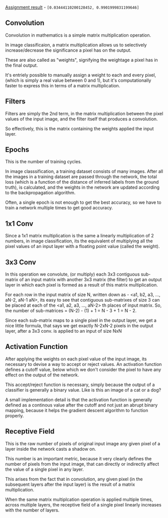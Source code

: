 [Assignment result](Untitled.ipynb) - `[0.03444110200128452, 0.9901999831199646]`

## Convolution 

Convolution in mathematics is a simple matrix multiplication operation.

In image classificaion, a matrix multiplication allows us to selectively increase/decrease the significance a pixel has on the output.

These are also called as "weights", signifying the weightage a pixel has in the final output.

It's entriely possible to manually assign a weight to each and every pixel, (which is simply a real value between 0 and 1), but it's computationally faster to express this in terms of a matrix multiplication.

## Filters

Filters are simply the 2nd term, in the matrix multiplication between the pixel values of the input image, and the filter itself that produces a convolution.

So effectively, this is the matrix containing the weights applied the input layer.

## Epochs

This is the number of training cycles.

In image classsification, a training dataset consists of many images. After all the images in a training dataset are passed through the network, the total loss (which is a function of the distance of inferred labels from the ground truth),  is calculated, and the weights in the network are updated according to the backpropagation algorithm.

Often, a single epoch is not enough to get the best accuracy, so we have to train a network multiple times to get good accuracy.

## 1x1 Conv

Since a 1x1 matrix multiplication is the same a linearly multiplication of 2 numbers, in image classification, its the equivalent of multiplying all the pixel values of an input layer with a floating point value (called the weight).

## 3x3 Conv

In this operation we convolute, (or multiply) each 3x3 contiguous sub-matrix of an input matrix with another 3x3 matrix (the filter) to get an output layer in which each pixel is formed as a result of this matrix multiplication.

For each row in the input matrix of size N, written down as - <a1, b2, a3, ..., aN-2, aN-1 aN>, its easy to see that contiguous sub-matrixes of size 3 can be placed at  each of the <a1, a2, a3, ..., aN-2> th places of input matrix. 
So, the number of sub-matrices = (N-2) - (1) + 1 = N - 3 + 1 = N - 2.

Since each sub-matrix maps to a single pixel in the output layer, we get a nice little formula, that says we get exactly N-2xN-2 pixels in the output layer, after a 3x3 conv. is applied to an input of size NxN

## Activation Function

After applying the weights on each pixel value of the input image, its necessary to devise a way to accept or reject values. An activation function defines a cutoff value, below which we don't consider the pixel to have any effect on the output of the network.

This accept/reject function is necessary, simply because the output of a classifier is generally a binary value. Like is this an image of a cat or a dog?

A small implementation detail is that the activation function is generally defined as a continous value after the cutoff and not just an abrupt binary mapping, because it helps the gradient descent algorithm to function properly.

## Receptive Field

This is the raw number of pixels of original input image any given pixel of a layer inside the network casts a shadow on. 

This number is an important metric, because it very clearly defines the number of pixels from the input image, that can directly or indirectly affect the value of a single pixel in any layer.

This arises from the fact that in convolution, any given pixel (in the subsequent layers after the input layer) is the result of a matrix multiplication. 

When the same matrix multiplcation operation is applied multiple times, across multiple layers, the receptive field of a single pixel linearly increases with the number of layers.

